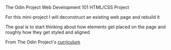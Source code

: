 The Odin Project Web Development 101 HTML/CSS Project

For this mini-project I will deconstruct an existing web page and rebuild it

The goal is to start thinking about how elements get placed on the page and roughly how they get styled and aligned

From The Odin Project's [curriculum](http://www.theodinproject.com/courses/web-development-101/lessons/html-css)